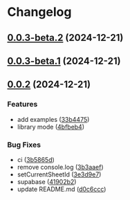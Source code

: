 # Changelog

## [0.0.3-beta.2](https://github.com/nusr/excel/compare/v0.0.3-beta.1...v0.0.3-beta.2) (2024-12-21)

## [0.0.3-beta.1](https://github.com/nusr/excel/compare/v0.0.3-beta.0...v0.0.3-beta.1) (2024-12-21)

## [0.0.2](https://github.com/nusr/excel/compare/v0.0.1...v0.0.2) (2024-12-21)

### Features

* add examples ([33b4475](https://github.com/nusr/excel/commit/33b44751142d816df45efaba0980a6f4a3cb1f3a))
* library mode ([4bfbeb4](https://github.com/nusr/excel/commit/4bfbeb48d5635bf063172660a2757eed848ac479))

### Bug Fixes

* ci ([3b5865d](https://github.com/nusr/excel/commit/3b5865dd7d58926f75481e328a770cdb0ccf6c46))
* remove console.log ([3b3aaef](https://github.com/nusr/excel/commit/3b3aaefb45d6a0d18978d022af5ccb1f6f4134e7))
* setCurrentSheetId ([3e3d9e7](https://github.com/nusr/excel/commit/3e3d9e73694fe24abf37d7be93693d72cf3b4daf))
* supabase ([41902b2](https://github.com/nusr/excel/commit/41902b23f80b8d5142061f5948e32fdba546d8e4))
* update README.md ([d0c6ccc](https://github.com/nusr/excel/commit/d0c6cccca04de164cea8ebceb71c222d8c1a1517))
